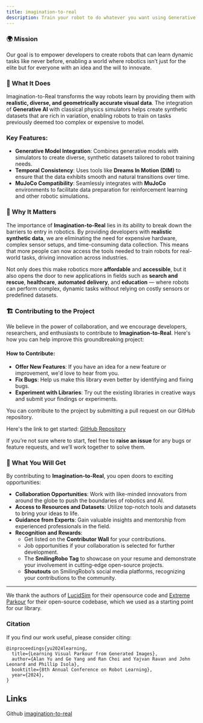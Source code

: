 ```yaml
---
title: imagination-to-real
description: Train your robot to do whatever you want using Generative AI
---
```



### 🌍 Mission
Our goal is to empower developers to create robots that can learn dynamic tasks like never before, enabling a world where robotics isn’t just for the elite but for everyone with an idea and the will to innovate.

### 🚀 What It Does

Imagination-to-Real transforms the way robots learn by providing them with **realistic, diverse, and geometrically accurate visual data**. The integration of **Generative AI** with classical physics simulators helps create synthetic datasets that are rich in variation, enabling robots to train on tasks previously deemed too complex or expensive to model.

### Key Features:
- **Generative Model Integration**: Combines generative models with simulators to create diverse, synthetic datasets tailored to robot training needs.
- **Temporal Consistency**: Uses tools like **Dreams In Motion (DIM)** to ensure that the data exhibits smooth and natural transitions over time.
- **MuJoCo Compatibility**: Seamlessly integrates with **MuJoCo** environments to facilitate data preparation for reinforcement learning and other robotic simulations.


### 🔑 Why It Matters

The importance of **Imagination-to-Real** lies in its ability to break down the barriers to entry in robotics. By providing developers with **realistic synthetic data**, we are eliminating the need for expensive hardware, complex sensor setups, and time-consuming data collection. This means that more people can now access the tools needed to train robots for real-world tasks, driving innovation across industries.

Not only does this make robotics more **affordable** and **accessible**, but it also opens the door to new applications in fields such as **search and rescue**, **healthcare**, **automated delivery**, and **education** — where robots can perform complex, dynamic tasks without relying on costly sensors or predefined datasets.

### 🏗️ Contributing to the Project

We believe in the power of collaboration, and we encourage developers, researchers, and enthusiasts to contribute to **Imagination-to-Real**. Here's how you can help improve this groundbreaking project:

#### How to Contribute:
- **Offer New Features**: If you have an idea for a new feature or improvement, we'd love to hear from you.
- **Fix Bugs**: Help us make this library even better by identifying and fixing bugs.
- **Experiment with Libraries**: Try out the existing libraries in creative ways and submit your findings or experiments.
  
You can contribute to the project by submitting a pull request on our GitHub repository.

Here's the link to get started: [GitHub Repository](https://github.com/SmilingRobo/imagination-to-real)

If you’re not sure where to start, feel free to **raise an issue** for any bugs or feature requests, and we’ll work together to solve them.

### 🎉 What You Will Get

By contributing to **Imagination-to-Real**, you open doors to exciting opportunities:

- **Collaboration Opportunities**: Work with like-minded innovators from around the globe to push the boundaries of robotics and AI.
- **Access to Resources and Datasets**: Utilize top-notch tools and datasets to bring your ideas to life.
- **Guidance from Experts**: Gain valuable insights and mentorship from experienced professionals in the field.
- **Recognition and Rewards**:
  - Get listed on the **Contributor Wall** for your contributions.
  - Job opportunities if your collaboration is selected for further development.
  - The **SmilingRobo Tag** to showcase on your resume and demonstrate your involvement in cutting-edge open-source projects.
  - **Shoutouts** on SmilingRobo’s social media platforms, recognizing your contributions to the community.

---

We thank the authors of [LucidSim](https://github.com/lucidsim/lucidsim) for their opensource code and [Extreme Parkour](https://github.com/chengxuxin/extreme-parkour) for their open-source codebase, which we used as a starting point for our library.



### Citation

If you find our work useful, please consider citing:

```
@inproceedings{yu2024learning,
  title={Learning Visual Parkour from Generated Images},
  author={Alan Yu and Ge Yang and Ran Choi and Yajvan Ravan and John Leonard and Phillip Isola},
  booktitle={8th Annual Conference on Robot Learning},
  year={2024},
}
```

## Links 
Github [imagination-to-real](https://github.com/SmilingRobo/imagination-to-real) 